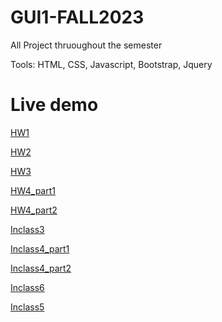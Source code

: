 # GUI1-FALL2023

All Project thruoughout the semester 

Tools: HTML, CSS, Javascript, Bootstrap, Jquery

# Live demo

[HW1](https://porchhaybe.github.io/GUI1-FALL2023/HW1/index.html)

[HW2](https://porchhaybe.github.io/GUI1-FALL2023/HW2/index.html)

[HW3](https://porchhaybe.github.io/GUI1-FALL2023/HW3/index.html)

[HW4_part1](https://porchhaybe.github.io/GUI1-FALL2023/HW4_part1/index.html)

[HW4_part2](https://porchhaybe.github.io/GUI1-FALL2023/HW4_part2/index.html)

[Inclass3](https://porchhaybe.github.io/GUI1-FALL2023/inclass3/index.html)

[Inclass4_part1](https://porchhaybe.github.io/GUI1-FALL2023/inclass4/example1_source/add-content.html)

[Inclass4_part2](https://porchhaybe.github.io/GUI1-FALL2023/inclass4/example2_source/example.html)

[Inclass6](https://porchhaybe.github.io/GUI1-FALL2023/inclass6/index.html)

[Inclass5](https://porchhaybe.github.io/GUI1-FALL2023/inclass5/index.html)
